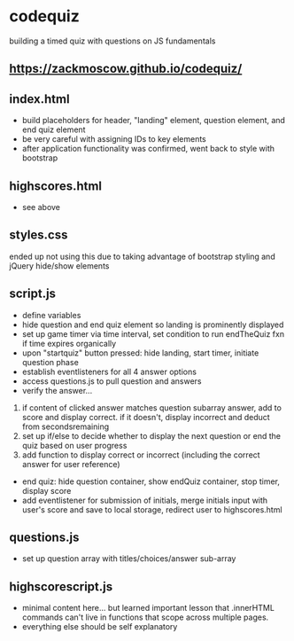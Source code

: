 # codequiz
building a timed quiz with questions on JS fundamentals

## https://zackmoscow.github.io/codequiz/

## index.html
- build placeholders for header, "landing" element, question element, and end quiz element
- be very careful with assigning IDs to key elements
- after application functionality was confirmed, went back to style with bootstrap

## highscores.html
- see above 

## styles.css
ended up not using this due to taking advantage of bootstrap styling and jQuery hide/show elements

## script.js
- define variables
- hide question and end quiz element so landing is prominently displayed
- set up game timer via time interval, set condition to run endTheQuiz fxn if time expires organically
- upon "startquiz" button pressed: hide landing, start timer, initiate question phase
- establish eventlisteners for all 4 answer options
- access questions.js to pull question and answers
- verify the answer...
1. if content of clicked answer matches question subarray answer, add to score and display correct. if it doesn't, display incorrect and deduct from secondsremaining
2. set up if/else to decide whether to display the next question or end the quiz based on user progress
3. add function to display correct or incorrect (including the correct answer for user reference)
- end quiz: hide question container, show endQuiz container, stop timer, display score
- add eventlistener for submission of initials, merge initials input with user's score and save to local storage, redirect user to highscores.html

## questions.js
- set up question array with titles/choices/answer sub-array

## highscorescript.js 
- minimal content here... but learned important lesson that .innerHTML commands can't live in functions that scope across multiple pages.
- everything else should be self explanatory
